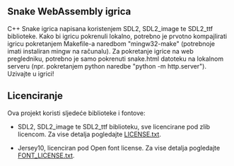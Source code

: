 ## Snake WebAssembly igrica
C++ Snake igrica napisana koristenjem SDL2, SDL2_image te SDL2_ttf biblioteke.
Kako bi igricu pokrenuli lokalno, potrebno je prvotno kompajlirati igricu pokretanjem
Makefile-a naredbom "mingw32-make" (potrebnoje imati instaliran mingw na računalu).
Za pokretanje igrice na web pregledniku, potrebno je samo pokrenuti snake.html
datoteku na lokalnom serveru (npr. pokretanjem python naredbe "python -m http.server").
Uzivajte u igrici!

## Licenciranje

Ova projekt koristi sljedeće biblioteke i fontove:

- SDL2, SDL2_image te SDL2_ttf biblioteku, sve licencirane pod zlib licencom. Za vise detalja pogledajte [LICENSE.txt](./LICENSE.txt).

- Jersey10, licenciran pod Open font license. Za vise detalja pogledajte [FONT_LICENSE.txt](./FONT_LICENSE.txt).
